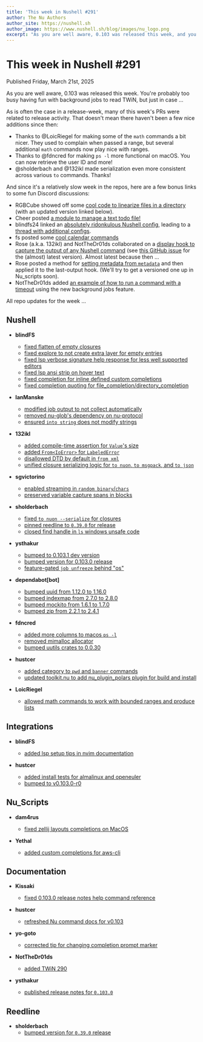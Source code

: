 ```yaml
---
title: 'This week in Nushell #291'
author: The Nu Authors
author_site: https://nushell.sh
author_image: https://www.nushell.sh/blog/images/nu_logo.png
excerpt: "As you are well aware, 0.103 was released this week, and you're probably too busy having fun with background jobs to read TWiN. But just in case ..."
---
```


# This week in Nushell #291

Published Friday, March 21st, 2025

As you are well aware, 0.103 was released this week. You're probably too busy having fun with background jobs to read TWiN, but just in case ...

As is often the case in a release-week, many of this week's PRs were related to release activity. That doesn't mean there haven't been a few
nice additions since then:

- Thanks to @LoicRiegel for making some of the `math` commands a bit nicer. They used to complain when passed
  a range, but several additional `math` commands now play nice with ranges.
- Thanks to @fdncred for making `ps -l` more functional on macOS. You can now retrieve the user ID and more!
- @sholderbach and @132ikl made serialization even more consistent across various `to` commands. Thanks!

And since it's a relatively slow week in the repos, here are a few bonus links to some fun Discord discussions:

- RGBCube showed off some [cool code to linearize files in a directory](https://discord.com/channels/601130461678272522/615253963645911060/1350527148821315738) (with an updated version
  linked below).
- Cheer posted [a module to manage a text todo file!](https://discord.com/channels/601130461678272522/615253963645911060/1351058866800037969)
- blindfs24 linked an [absolutely ridonkulous Nushell config](https://discord.com/channels/601130461678272522/615253963645911060/1349919681103925338), leading to a [thread with additional configs](https://discord.com/channels/601130461678272522/1349919681103925338).
- fs posted some [cool calendar commands](https://discord.com/channels/601130461678272522/615253963645911060/1350653519132098632)
- Rose (a.k.a. 132ikl) and NotTheDr01ds collaborated on a [display hook to capture the output of any Nushell command](https://discord.com/channels/601130461678272522/615253963645911060/1350721741588135936)
  (see [this GitHub issue](https://github.com/nushell/nushell/issues/2731#issuecomment-2740322964) for the (almost) latest version). Almost latest because then ...
- Rose posted a method for [setting metadata from `metadata`](https://discord.com/channels/601130461678272522/615253963645911060/1352495741288972432) and then applied it to the last-output hook. (We'll try to get a versioned one up
  in Nu_scripts soon).
- NotTheDr01ds added [an example of how to run a command with a timeout](https://discord.com/channels/601130461678272522/601130461678272524/1351309481509916743) using the new background jobs feature.

All repo updates for the week ...

## Nushell

- **blindFS**

  - [fixed flatten of empty closures](https://github.com/nushell/nushell/pull/15374)
  - [fixed explore to not create extra layer for empty entries](https://github.com/nushell/nushell/pull/15367)
  - [fixed lsp verbose signature help response for less well supported editors](https://github.com/nushell/nushell/pull/15353)
  - [fixed lsp ansi strip on hover text](https://github.com/nushell/nushell/pull/15331)
  - [fixed completion for inline defined custom completions](https://github.com/nushell/nushell/pull/15318)
  - [fixed completion quoting for file_completion/directory_completion](https://github.com/nushell/nushell/pull/15299)

- **IanManske**

  - [modified job output to not collect automatically](https://github.com/nushell/nushell/pull/15365)
  - [removed nu-glob's dependency on nu-protocol](https://github.com/nushell/nushell/pull/15349)
  - [ensured `into string` does not modify strings](https://github.com/nushell/nushell/pull/15320)

- **132ikl**

  - [added compile-time assertion for `Value`'s size](https://github.com/nushell/nushell/pull/15362)
  - [added `From<IoError>` for `LabeledError`](https://github.com/nushell/nushell/pull/15327)
  - [disallowed DTD by default in `from xml`](https://github.com/nushell/nushell/pull/15325)
  - [unified closure serializing logic for `to nuon`, `to msgpack`, and `to json`](https://github.com/nushell/nushell/pull/15285)

- **sgvictorino**

  - [enabled streaming in `random binary`/`chars`](https://github.com/nushell/nushell/pull/15361)
  - [preserved variable capture spans in blocks](https://github.com/nushell/nushell/pull/15334)

- **sholderbach**

  - [fixed `to nuon --serialize` for closures](https://github.com/nushell/nushell/pull/15357)
  - [pinned reedline to `0.39.0` for release](https://github.com/nushell/nushell/pull/15338)
  - [closed find handle in `ls` windows unsafe code](https://github.com/nushell/nushell/pull/15314)

- **ysthakur**

  - [bumped to 0.103.1 dev version](https://github.com/nushell/nushell/pull/15347)
  - [bumped version for 0.103.0 release](https://github.com/nushell/nushell/pull/15340)
  - [feature-gated `job unfreeze` behind "os"](https://github.com/nushell/nushell/pull/15339)

- **dependabot[bot]**

  - [bumped uuid from 1.12.0 to 1.16.0](https://github.com/nushell/nushell/pull/15346)
  - [bumped indexmap from 2.7.0 to 2.8.0](https://github.com/nushell/nushell/pull/15345)
  - [bumped mockito from 1.6.1 to 1.7.0](https://github.com/nushell/nushell/pull/15343)
  - [bumped zip from 2.2.1 to 2.4.1](https://github.com/nushell/nushell/pull/15335)

- **fdncred**

  - [added more columns to macos `ps -l`](https://github.com/nushell/nushell/pull/15341)
  - [removed mimalloc allocator](https://github.com/nushell/nushell/pull/15317)
  - [bumped uutils crates to 0.0.30](https://github.com/nushell/nushell/pull/15316)

- **hustcer**

  - [added category to `pwd` and `banner` commands](https://github.com/nushell/nushell/pull/15330)
  - [updated toolkit.nu to add nu_plugin_polars plugin for build and install](https://github.com/nushell/nushell/pull/15324)

- **LoicRiegel**
  - [allowed math commands to work with bounded ranges and produce lists](https://github.com/nushell/nushell/pull/15319)

## Integrations

- **blindFS**

  - [added lsp setup tips in nvim documentation](https://github.com/nushell/integrations/pull/40)

- **hustcer**
  - [added install tests for almalinux and openeuler](https://github.com/nushell/integrations/pull/38)
  - [bumped to v0.103.0-r0](https://github.com/nushell/integrations/pull/37)

## Nu_Scripts

- **dam4rus**

  - [fixed zellij layouts completions on MacOS](https://github.com/nushell/nu_scripts/pull/1074)

- **Yethal**
  - [added custom completions for aws-cli](https://github.com/nushell/nu_scripts/pull/1073)

## Documentation

- **Kissaki**

  - [fixed 0.103.0 release notes help command reference](https://github.com/nushell/nushell.github.io/pull/1837)

- **hustcer**

  - [refreshed Nu command docs for v0.103](https://github.com/nushell/nushell.github.io/pull/1835)

- **yo-goto**

  - [corrected tip for changing completion prompt marker](https://github.com/nushell/nushell.github.io/pull/1834)

- **NotTheDr01ds**

  - [added TWiN 290](https://github.com/nushell/nushell.github.io/pull/1833)

- **ysthakur**
  - [published release notes for `0.103.0`](https://github.com/nushell/nushell.github.io/pull/1783)

## Reedline

- **sholderbach**
  - [bumped version for `0.39.0` release](https://github.com/nushell/reedline/pull/889)
